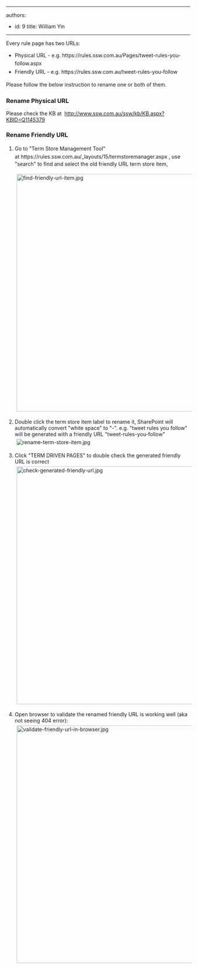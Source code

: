 

---
authors:
  - id: 9
    title: William Yin
---




<span class='intro'> <p>​​Every rule page has two URLs&#58;</p><ul><li><span style="line-height&#58;1.6;"><span class="ssw15-rteStyle-Caption">Physical URL</span> -&#160;e.g. https&#58;//rules.ssw.com.au/<span class="ssw15-rteStyle-Highlight">Pages/</span>tweet-rules-you-follow<span class="ssw15-rteStyle-Highlight">.aspx </span></span><br></li><li><span style="line-height&#58;1.6;"><span class="ssw15-rteStyle-Caption">Friendly URL</span> -&#160;</span><span style="line-height&#58;1.6;">e.g. https&#58;//rules.ssw.com.au/tweet-rules-you-follow </span><br></li></ul><span style="line-height&#58;20.7999992370605px;">Please follow the below instruction to rename one or both of them.</span><br><p></p> </span>

<h3 class="ssw15-rteElement-H3">Rename&#160;<span></span>Physical URL<span></span></h3><p>Please check the&#160;KB at&#160; <span></span><a href="http&#58;//www.ssw.com.au/ssw/kb/KB.aspx?KBID=Q1145379%E2%80%8B%E2%80%8B">http&#58;//www.ssw.com.au/ssw/kb/KB.aspx?KBID=Q1145379 </a><span></span><br></p><h3 class="ssw15-rteElement-H3">Rename Friendly URL</h3><ol><li><span style="line-height&#58;1.6;"> <span></span><span></span></span><span style="line-height&#58;1.6;"> Go to &quot;Term Store Management Tool&quot; at&#160;</span><span style="line-height&#58;1.6;"></span><a style="line-height&#58;1.6;">https&#58;//rules.ssw.com.au/_layouts/15/termstoremanager.aspx </a> <span style="line-height&#58;1.6;"></span> , use &quot;search&quot; to&#160;find and select&#160;the old&#160;friendly URL term store item,<dl class="ssw15-rteElement-ImageArea"><img src="/SiteAssets/rename-a-rule/find-friendly-url-item.jpg" alt="find-friendly-url-item.jpg" style="margin&#58;5px;width&#58;650px;" /></dl></li><li><dl class="ssw15-rteElement-ImageArea">Double click the term store item label to rename it, SharePoint will automatically convert &quot;white&#160;space&quot; to &quot;-&quot;.&#160;e.g. &quot;tweet&#160;rules&#160;you&#160;follow&quot; will be generated with a friendly URL &quot;tweet-rules-you-follow&quot;<br><img src="/SiteAssets/rename-a-rule/rename-term-store-item.jpg" alt="rename-term-store-item.jpg" style="margin&#58;5px;" /></dl></li><li><dl class="ssw15-rteElement-ImageArea">Click &quot;TERM&#160;DRIVEN PAGES&quot; to double check the generated friendly URL is correct<br><img src="/SiteAssets/rename-a-rule/check-generated-friendly-url.jpg" alt="check-generated-friendly-url.jpg" style="margin&#58;5px;width&#58;650px;" /><br></dl></li><li><dl class="ssw15-rteElement-ImageArea">Open browser to validate the&#160;renamed friendly URL is working well (aka not seeing 404 error)&#58;<br><img src="/SiteAssets/rename-a-rule/validate-friendly-url-in-browser.jpg" alt="validate-friendly-url-in-browser.jpg" style="margin&#58;5px;width&#58;650px;" /><br>​<br></dl></li></ol>



